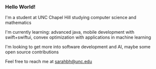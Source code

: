 ### Hello World!

<!--
**sarah-haddix/sarah-haddix** is a ✨ _special_ ✨ repository because its `README.md` (this file) appears on your GitHub profile.

Here are some ideas to get you started:

- 🔭 I’m currently working on ...
- 🌱 I’m currently learning ...
- 👯 I’m looking to collaborate on ...
- 🤔 I’m looking for help with ...
- 💬 Ask me about ...
- 📫 How to reach me: ...
- 😄 Pronouns: ...
- ⚡ Fun fact: ...
-->

I'm a student at UNC Chapel Hill studying computer science and mathematics

I'm currently learning: advanced java, mobile development with swift+swiftui, convex optimization with applications in machine learning

I'm looking to get more into software development and AI, maybe some open source contributions

Feel free to reach me at sarahbh@unc.edu
